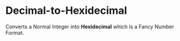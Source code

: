 # Decimal-to-Hexidecimal

Converts a Normal Integer into **Hexidecimal** which is a Fancy Number Format.
